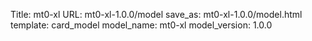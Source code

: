 Title: mt0-xl
URL: mt0-xl-1.0.0/model
save_as: mt0-xl-1.0.0/model.html
template: card_model
model_name: mt0-xl
model_version: 1.0.0

